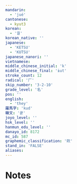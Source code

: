 ```yaml
---
mandarin:
  - 'jué'
cantonese:
  - kyut3
korean:
  - '궐'
korean_native: ''
japanese:
  - 'KETSU'
  - 'KUTSU'
japanese_nanori: ''
vietnamese:
middle_chinese_initial: 'k'
middle_chinese_final: 'ɨut'
stroke_count: 12
radical: '厂'
skip_number: '3-2-10'
grade_level: '名'
pos: ''
english:
  - 'they'
羅馬字: 'kud'
韓文: '쿧'
joyo_level: ''
hsk_level: ''
hanmun_edu_level: ''
danayo_id: 8172
mc_id: 587
graphemic_classification: '欮'
stand_in: 'FALSE'
aliases:
---
```


# Notes
